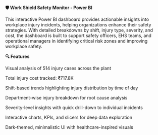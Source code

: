 **🛡️ Work Shield Safety Monitor - Power BI**

This interactive Power BI dashboard provides actionable insights into workplace injury incidents, helping organizations enhance their safety strategies. With detailed breakdowns by shift, injury type, severity, and cost, the dashboard is built to support safety officers, EHS teams, and operational managers in identifying critical risk zones and improving workplace safety.

**🔍 Features**

Visual analysis of 514 injury cases across the plant

Total injury cost tracked: ₹717.8K

Shift-based trends highlighting injury distribution by time of day

Department-wise injury breakdown for root cause analysis

Severity-level insights with quick drill-down to individual incidents

Interactive charts, KPIs, and slicers for deep data exploration

Dark-themed, minimalistic UI with healthcare-inspired visuals
